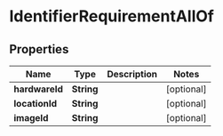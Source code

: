 

# IdentifierRequirementAllOf

## Properties

Name | Type | Description | Notes
------------ | ------------- | ------------- | -------------
**hardwareId** | **String** |  |  [optional]
**locationId** | **String** |  |  [optional]
**imageId** | **String** |  |  [optional]



